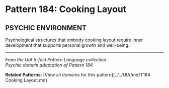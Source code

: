 # Pattern 184: Cooking Layout

## PSYCHIC ENVIRONMENT

Psychological structures that embody cooking layout require inner development that supports personal growth and well-being.

---

*From the UIA 5-fold Pattern Language collection*  
*Psychic domain adaptation of Pattern 184*

**Related Patterns**: [View all domains for this pattern](../../UIA/md/T184 Cooking Layout.md)